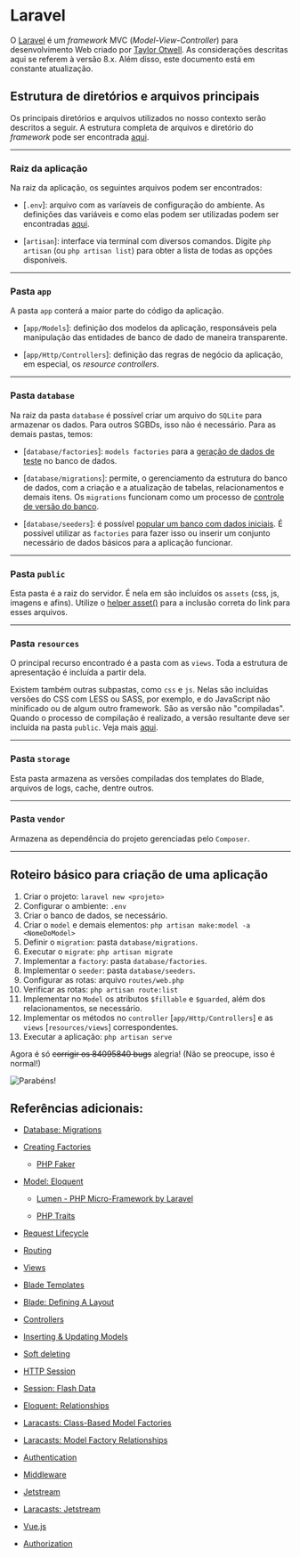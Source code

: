 # Laravel

O [Laravel](https://laravel.com/) é um *framework* MVC (*Model-View-Controller*) para desenvolvimento Web criado por [Taylor Otwell](https://github.com/taylorotwell). As considerações descritas aqui se referem à versão 8.x. Além disso, este documento está em constante atualização. 

## Estrutura de diretórios e arquivos principais

Os principais diretórios e arquivos utilizados no nosso contexto serão descritos a seguir. A estrutura completa de arquivos e diretório do *framework* pode ser encontrada [aqui](https://laravel.com/docs/structure).

---

### Raiz da aplicação

Na raiz da aplicação, os seguintes arquivos podem ser encontrados:

- [`.env`]: arquivo com as varíaveis de configuração do ambiente. As definições das variáveis e como elas podem ser utilizadas podem ser encontradas [aqui](https://laravel.com/docs/configuration#environment-configuration).

- [`artisan`]: interface via terminal com diversos comandos. Digite `php artisan` (ou `php artisan list`) para obter a lista de todas as opções disponíveis.

---

### Pasta `app`

A pasta `app` conterá a maior parte do código da aplicação. 

- [`app/Models`]: definição dos modelos da aplicação, responsáveis pela manipulação das entidades de banco de dado de maneira transparente.

- [`app/Http/Controllers`]: definição das regras de negócio da aplicação, em especial, os *resource controllers*.

---

### Pasta `database`

Na raiz da pasta `database` é possível criar um arquivo do `SQLite` para armazenar os dados. Para outros SGBDs, isso não é necessário. Para as demais pastas, temos:

- [`database/factories`]: `models factories` para a [geração de dados de teste](https://laravel.com/docs/database-testing#creating-factories) no banco de dados.

- [`database/migrations`]: permite, o gerenciamento da estrutura do banco de dados, com a criação e a atualização de tabelas, relacionamentos e demais itens. Os `migrations` funcionam como um processo de [controle de versão do banco](https://laravel.com/docs/migrations#introduction).

- [`database/seeders`]: é possível [popular um banco com dados iniciais](https://laravel.com/docs/seeding). É possível utilizar as `factories` para fazer isso ou inserir um conjunto necessário de dados básicos para a aplicação funcionar.

---

### Pasta `public`

Esta pasta é a raiz do servidor. É nela em são incluídos os `assets` (css, js, imagens e afins).  Utilize o [helper asset()](https://laravel.com/docs/helpers#method-asset) para a inclusão correta do link para esses arquivos. 

---

### Pasta `resources`

O principal recurso encontrado é a pasta com as `views`. Toda a estrutura de apresentação é incluída a partir dela.

Existem também outras subpastas, como `css` e `js`. Nelas são incluídas versões do CSS com LESS ou SASS, por exemplo, e do JavaScript não minificado ou de algum outro framework. São as versão não "compiladas". Quando o processo de compilação é realizado, a versão resultante deve ser incluída na pasta `public`. Veja mais [aqui](https://laravel.com/docs/structure#the-resources-directory).

---

### Pasta `storage`

Esta pasta armazena as versões compiladas dos templates do Blade, arquivos de logs, cache, dentre outros.

---

### Pasta `vendor`

Armazena as dependência do projeto gerenciadas pelo `Composer`.

---

## Roteiro básico para criação de uma aplicação

1. Criar o projeto: `laravel new <projeto>`
1. Configurar o ambiente: `.env`
1. Criar o banco de dados, se necessário.
1. Criar o `model` e demais elementos: `php artisan make:model -a <NomeDoModel>`
1. Definir o `migration`: pasta `database/migrations`.
1. Executar o `migrate`: `php artisan migrate` 
1. Implementar a `factory`: pasta `database/factories`.
1. Implementar o `seeder`: pasta `database/seeders`.
1. Configurar as rotas: arquivo `routes/web.php`
1. Verificar as rotas: `php artisan route:list`
1. Implementar no `Model` os atributos `$fillable` e `$guarded`, além dos relacionamentos, se necessário.
1. Implementar os métodos no `controller` [`app/Http/Controllers`] e as `views` [`resources/views`] correspondentes.
1. Executar a aplicação: `php artisan serve`

Agora é só ~~corrigir os 84095840 bugs~~ alegria! (Não se preocupe, isso é normal!)

![Parabéns!](https://media.giphy.com/media/J5Xr9k7qK5KGRi45vp/giphy.gif)

## Referências adicionais:

- [Database: Migrations](https://laravel.com/docs/migrations)

- [Creating Factories](https://laravel.com/docs/database-testing#creating-factories)

    - [PHP Faker](https://github.com/fzaninotto/Faker)

- [Model: Eloquent](https://laravel.com/docs/eloquent)
    
    - [Lumen - PHP Micro-Framework by Laravel](https://lumen.laravel.com/)

    - [PHP Traits](https://www.php.net/manual/en/language.oop5.traits.php)

- [Request Lifecycle](https://laravel.com/docs/lifecycle)

- [Routing](https://laravel.com/docs/routing)

- [Views](https://laravel.com/docs/views)

- [Blade Templates](https://laravel.com/docs/blade)

- [Blade: Defining A Layout](https://laravel.com/docs/blade#defining-a-layout)

- [Controllers](https://laravel.com/docs/controllers)

- [Inserting & Updating Models](https://laravel.com/docs/eloquent#inserting-and-updating-models)

- [Soft deleting](https://laravel.com/docs/eloquent#soft-deleting)

- [HTTP Session](https://laravel.com/docs/session)

- [Session: Flash Data](https://laravel.com/docs/session#flash-data)

- [Eloquent: Relationships](https://laravel.com/docs/eloquent-relationships)

- [Laracasts: Class-Based Model Factories](https://laracasts.com/series/whats-new-in-laravel-8/episodes/4)

- [Laracasts: Model Factory Relationships](https://laracasts.com/series/whats-new-in-laravel-8/episodes/5)

- [Authentication](https://laravel.com/docs/authentication)

- [Middleware](https://laravel.com/docs/middleware)

- [Jetstream](https://jetstream.laravel.com/)

- [Laracasts: Jetstream](https://laracasts.com/series/whats-new-in-laravel-8/episodes/10)

- [Vue.js](https://vuejs.org/)

- [Authorization](https://laravel.com/docs/authorization)